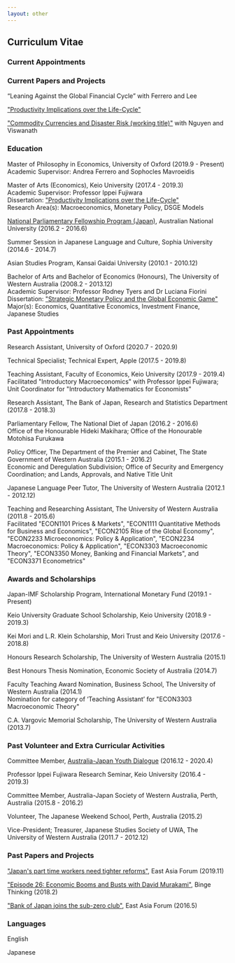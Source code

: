 ```yaml
---
layout: other
---
```

## Curriculum Vitae

### Current Appointments  


### Current Papers and Projects
“Leaning Against the Global Financial Cycle” with Ferrero and Lee

["Productivity Implications over the Life-Cycle"](https://drive.google.com/open?id=1E1Yh-11jFemYWoKd5USTMCP4OXglM7ql)

["Commodity Currencies and Disaster Risk (working title)"](https://drive.google.com/open?id=1X_UVCYTe10ZBDMINkCgloLgtJhEETmWq) with Nguyen and Viswanath


### Education
Master of Philosophy in Economics, University of Oxford (2019.9 - Present)
Academic Supervisor: Andrea Ferrero and Sophocles Mavroeidis

Master of Arts (Economics), Keio University (2017.4 - 2019.3)  
Academic Supervisor: Professor Ippei Fujiwara  
Dissertation: ["Productivity Implications over the Life-Cycle"](https://drive.google.com/open?id=1E1Yh-11jFemYWoKd5USTMCP4OXglM7ql)  
Research Area(s): Macroeconomics, Monetary Policy, DSGE Models

[National Parliamentary Fellowship Program (Japan)](http://asiapacific.anu.edu.au/news-events/all-stories/japan-national-parliamentary-fellowships-program), Australian National University (2016.2 - 2016.6)

Summer Session in Japanese Language and Culture, Sophia University (2014.6 - 2014.7)

Asian Studies Program, Kansai Gaidai University (2010.1 - 2010.12)

Bachelor of Arts and Bachelor of Economics (Honours), The University of Western Australia (2008.2 - 2013.12)  
Academic Supervisor: Professor Rodney Tyers and Dr Luciana Fiorini
Dissertation: ["Strategic Monetary Policy and the Global Economic Game"](https://drive.google.com/open?id=1B28ZC2KUNb996cj9323pzcOq12-MrlYp)  
Major(s): Economics, Quantitative Economics, Investment Finance, Japanese Studies


### Past Appointments
Research Assistant, University of Oxford (2020.7 - 2020.9)

Technical Specialist; Technical Expert, Apple (2017.5 - 2019.8)

Teaching Assistant, Faculty of Economics, Keio University (2017.9 - 2019.4)  
Facilitated "Introductory Macroeconomics" with Professor Ippei Fujiwara; Unit Coordinator for "Introductory Mathematics for Economists"

Research Assistant, The Bank of Japan, Research and Statistics Department (2017.8 - 2018.3)

Parliamentary Fellow, The National Diet of Japan (2016.2 - 2016.6)  
Office of the Honourable Hideki Makihara; Office of the Honourable Motohisa Furukawa

Policy Officer, The Department of the Premier and Cabinet, The State Government of Western Australia (2015.1 - 2016.2)  
Economic and Deregulation Subdivision; Office of Security and Emergency Coordination; and Lands, Approvals, and Native Title Unit

Japanese Language Peer Tutor, The University of Western Australia (2012.1 - 2012.12)

Teaching and Researching Assistant, The University of Western Australia (2011.8 - 2015.6)  
Facilitated "ECON1101 Prices & Markets", "ECON1111 Quantitative Methods for Business and Economics", "ECON2105 Rise of the Global Economy", "ECON2233 Microeconomics: Policy & Application", "ECON2234 Macroeconomics: Policy & Application", "ECON3303 Macroeconomic Theory", "ECON3350 Money, Banking and Financial Markets", and "ECON3371 Econometrics"


### Awards and Scholarships
Japan-IMF Scholarship Program, International Monetary Fund (2019.1 - Present)

Keio University Graduate School Scholarship, Keio University (2018.9 - 2019.3)

Kei Mori and L.R. Klein Scholarship, Mori Trust and Keio University (2017.6 - 2018.8)

Honours Research Scholarship, The University of Western Australia (2015.1)

Best Honours Thesis Nomination, Economic Society of Australia (2014.7)

Faculty Teaching Award Nomination, Business School, The University of Western Australia (2014.1)  
Nomination for category of ‘Teaching Assistant’ for "ECON3303 Macroeconomic Theory"

C.A. Vargovic Memorial Scholarship, The University of Western Australia (2013.7)


### Past Volunteer and Extra Curricular Activities
Committee Member, [Australia-Japan Youth Dialogue](www.ajyd.org) (2016.12 - 2020.4)  

Professor Ippei Fujiwara Research Seminar, Keio University (2016.4 - 2019.3)

Committee Member, Australia-Japan Society of Western Australia, Perth, Australia (2015.8 - 2016.2)

Volunteer, The Japanese Weekend School, Perth, Australia (2015.2)

Vice-President; Treasurer, Japanese Studies Society of UWA, The University of Western Australia (2011.7 - 2012.12)

### Past Papers and Projects
["Japan's part time workers need tighter reforms"](https://www.eastasiaforum.org/2019/11/02/japans-part-time-workers-need-tighter-reforms/), East Asia Forum (2019.11)

["Episode 26: Economic Booms and Busts with David Murakami"](https://bingethinkingpodcast.com/episodes/2018/2/27/episode-26-economic-booms-and-busts-with-david-murakami), Binge Thinking (2018.2)

["Bank of Japan joins the sub-zero club"](https://www.eastasiaforum.org/2016/05/13/bank-of-japan-joins-the-sub-zero-club/), East Asia Forum (2016.5)


### Languages
English

Japanese
